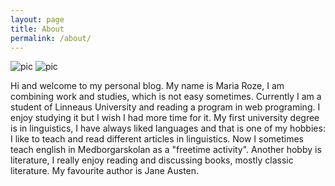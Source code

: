```yaml
---
layout: page
title: About
permalink: /about/
---
```

![pic](../images/myPhoto.jpg)            ![pic](../images/myPhoto2.jpg)

Hi and welcome to my personal blog. My name is Maria Roze, I am combining work and studies, which is not easy sometimes. 
Currently I am a student of Linneaus University and reading a program in web programing. I enjoy studying it but I wish I had more time for it.
My first university degree is in linguistics, I have always liked languages and that is one of my hobbies: I like to teach and read different articles in linguistics. Now I sometimes teach english in Medborgarskolan as a "freetime activity".
Another hobby is literature, I really enjoy reading and discussing books, mostly classic literature. My favourite author is Jane Austen. 
